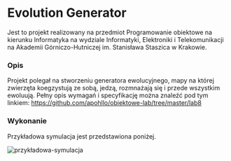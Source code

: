 Evolution Generator
=====
Jest to projekt realizowany na przedmiot Programowanie obiektowe na kierunku Informatyka na wydziale Informatyki, Elektroniki i Telekomunikacji na Akademii Górniczo-Hutniczej im. Stanisława Staszica w Krakowie.

### Opis
Projekt polegał na stworzeniu generatora ewolucyjnego, mapy na której zwierzęta koegzystują ze sobą, jedzą, rozmnażają się i przede wszystkim ewoluują. Pełny opis wymagań i specyfikację można znaleźć pod tym linkiem: https://github.com/apohllo/obiektowe-lab/tree/master/lab8

### Wykonanie
Przykładowa symulacja jest przedstawiona poniżej.

![przykładowa-symulacja](https://github.com/jmysliv/EvolutionGenerator/blob/master/evolution-generator-gif.gif)